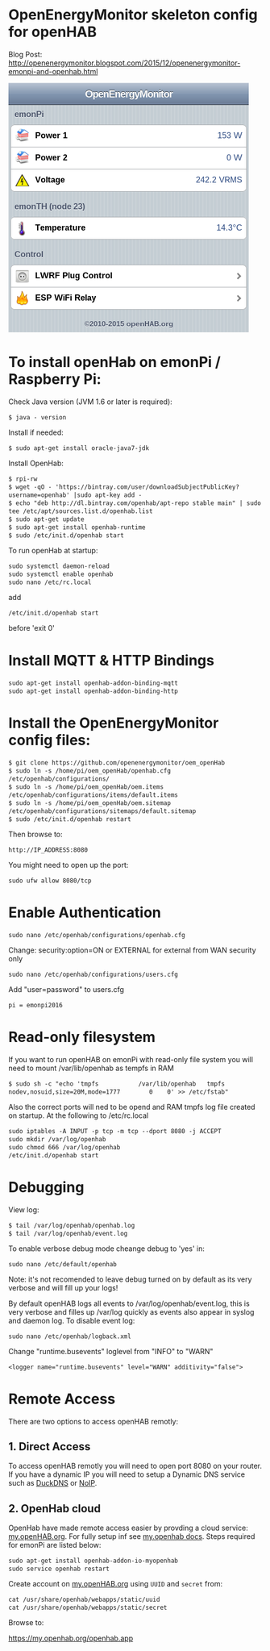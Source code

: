 # OpenEnergyMonitor skeleton config for openHAB

Blog Post: http://openenergymonitor.blogspot.com/2015/12/openenergymonitor-emonpi-and-openhab.html

![OpenEnergyMonitor_openHAB](images/web.png)

# To install openHab on emonPi / Raspberry Pi:

Check Java version (JVM 1.6 or later is required):

	$ java - version
	
Install if needed:

	$ sudo apt-get install oracle-java7-jdk

Install OpenHab:
	
	$ rpi-rw
	$ wget -qO - 'https://bintray.com/user/downloadSubjectPublicKey?username=openhab' |sudo apt-key add -
	$ echo "deb http://dl.bintray.com/openhab/apt-repo stable main" | sudo tee /etc/apt/sources.list.d/openhab.list
	$ sudo apt-get update
	$ sudo apt-get install openhab-runtime
	$ sudo /etc/init.d/openhab start

To run openHab at startup:

	sudo systemctl daemon-reload
	sudo systemctl enable openhab
	sudo nano /etc/rc.local
	
add

	/etc/init.d/openhab start

before 'exit 0'

# Install MQTT & HTTP Bindings

	sudo apt-get install openhab-addon-binding-mqtt
	sudo apt-get install openhab-addon-binding-http


# Install the OpenEnergyMonitor config files:

	$ git clone https://github.com/openenergymonitor/oem_openHab
	$ sudo ln -s /home/pi/oem_openHab/openhab.cfg /etc/openhab/configurations/
	$ sudo ln -s /home/pi/oem_openHab/oem.items /etc/openhab/configurations/items/default.items
	$ sudo ln -s /home/pi/oem_openHab/oem.sitemap /etc/openhab/configurations/sitemaps/default.sitemap
	$ sudo /etc/init.d/openhab restart

Then browse to:

	http://IP_ADDRESS:8080

You might need to open up the port:

	sudo ufw allow 8080/tcp

	
# Enable Authentication

	sudo nano /etc/openhab/configurations/openhab.cfg
Change:
	security:option=ON or EXTERNAL for external from WAN security only

	sudo nano /etc/openhab/configurations/users.cfg
	
Add "user=password" to users.cfg

	pi = emonpi2016
	
# Read-only filesystem

If you want to run openHAB on emonPi with read-only file system you will need to mount /var/lib/openhab as tempfs in RAM
	
	$ sudo sh -c "echo 'tmpfs           /var/lib/openhab   tmpfs   nodev,nosuid,size=20M,mode=1777        0    0' >> /etc/fstab"
	
Also the correct ports will ned to be opend and RAM tmpfs log file created on startup. At the following to /etc/rc.local
	
	sudo iptables -A INPUT -p tcp -m tcp --dport 8080 -j ACCEPT
	sudo mkdir /var/log/openhab
	sudo chmod 666 /var/log/openhab
	/etc/init.d/openhab start
	
# Debugging

View log:

	$ tail /var/log/openhab/openhab.log
	$ tail /var/log/openhab/event.log
		
To enable verbose debug mode cheange debug to 'yes' in:

	sudo nano /etc/default/openhab
	
Note: it's not recomended to leave debug turned on by default as its very verbose and will fill up your logs!

By default openHAB logs all events to  /var/log/openhab/event.log, this is very verbose and filles up /var/log quickly as events also appear in syslog and daemon log. To disable event log:

	sudo nano /etc/openhab/logback.xml

Change "runtime.busevents" loglevel from "INFO" to "WARN"

	<logger name="runtime.busevents" level="WARN" additivity="false">
	
# Remote Access

There are two options to access openHAB remotly: 

## 1. Direct Access
To access openHAB remotly you will need to open port 8080 on your router. If you have a dynamic IP you will need to setup a Dynamic DNS service such as [DuckDNS](https://www.duckdns.org/install.jsp) or [NoIP](http://www.noip.com/support/knowledgebase/install-ip-duc-onto-raspberry-pi/).

## 2. OpenHab cloud

OpenHab have made remote access easier by provding a cloud service: [my.openHAB.org](https://my.openhab.org/). For fully setup inf see [my.openhab docs](https://my.openhab.org/docs). Steps required for emonPi are listed below: 

	sudo apt-get install openhab-addon-io-myopenhab
	sudo service openhab restart
	
Create account on [my.openHAB.org](https://my.openhab.org/) using `UUID` and `secret` from:

	cat /usr/share/openhab/webapps/static/uuid
	cat /usr/share/openhab/webapps/static/secret

Browse to:

https://my.openhab.org/openhab.app







